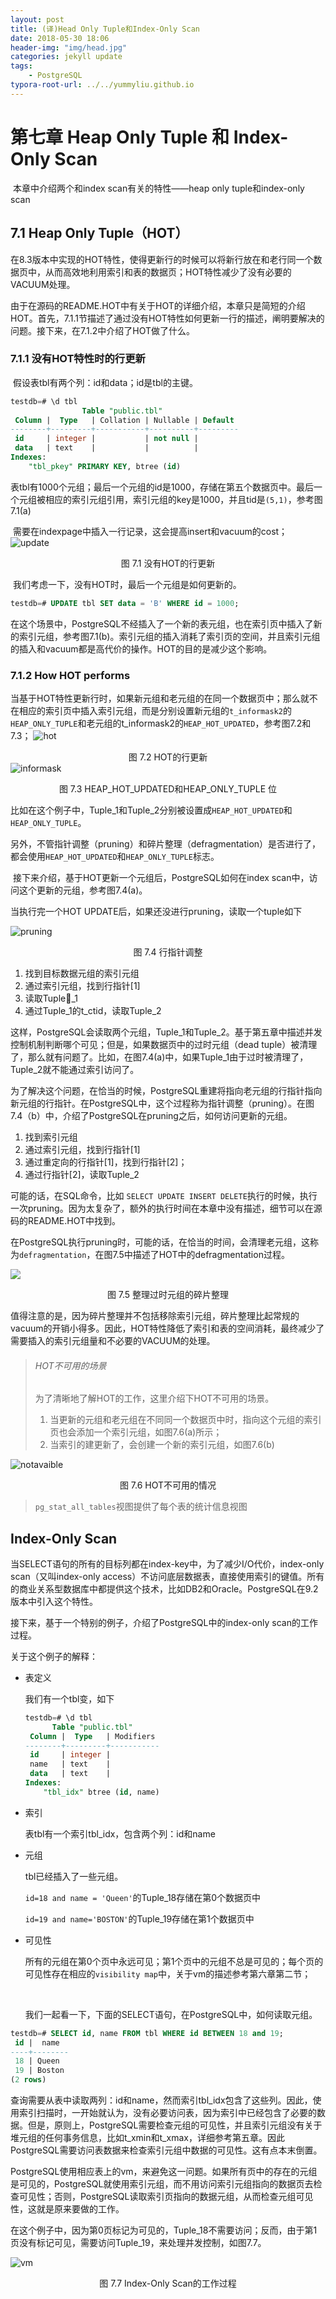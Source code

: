 ```yaml
---
layout: post
title: (译)Head Only Tuple和Index-Only Scan
date: 2018-05-30 18:06
header-img: "img/head.jpg"
categories: jekyll update
tags:
    - PostgreSQL
typora-root-url: ../../yummyliu.github.io
---
```


# 第七章 Heap Only Tuple 和 Index-Only Scan
​	本章中介绍两个和index scan有关的特性——heap only tuple和index-only scan

## 7.1 Heap Only Tuple（HOT）

​	在8.3版本中实现的HOT特性，使得更新行的时候可以将新行放在和老行同一个数据页中，从而高效地利用索引和表的数据页；HOT特性减少了没有必要的VACUUM处理。

​	由于在源码的README.HOT中有关于HOT的详细介绍，本章只是简短的介绍HOT。首先，7.1.1节描述了通过没有HOT特性如何更新一行的描述，阐明要解决的问题。接下来，在7.1.2中介绍了HOT做了什么。

### 7.1.1 没有HOT特性时的行更新

​	假设表tbl有两个列：id和data；id是tbl的主键。

```sql
testdb=# \d tbl
                Table "public.tbl"
 Column |  Type   | Collation | Nullable | Default
--------+---------+-----------+----------+---------
 id     | integer |           | not null |
 data   | text    |           |          |
Indexes:
    "tbl_pkey" PRIMARY KEY, btree (id)
```
​	表tbl有1000个元组；最后一个元组的id是1000，存储在第五个数据页中。最后一个元组被相应的索引元组引用，索引元组的key是1000，并且tid是`(5,1)`，参考图7.1(a)

​	需要在indexpage中插入一行记录，这会提高insert和vacuum的cost；
![update](/image/fig-7-01.png)

<center>图 7.1 没有HOT的行更新</center>

​	我们考虑一下，没有HOT时，最后一个元组是如何更新的。

```sql
testdb=# UPDATE tbl SET data = 'B' WHERE id = 1000;
```

​	在这个场景中，PostgreSQL不经插入了一个新的表元组，也在索引页中插入了新的索引元组，参考图7.1(b)。索引元组的插入消耗了索引页的空间，并且索引元组的插入和vacuum都是高代价的操作。HOT的目的是减少这个影响。

### 7.1.2 How HOT performs
​	当基于HOT特性更新行时，如果新元组和老元组的在同一个数据页中；那么就不在相应的索引页中插入索引元组，而是分别设置新元组的`t_informask2`的`HEAP_ONLY_TUPLE`和老元组的t_informask2的`HEAP_HOT_UPDATED`，参考图7.2和7.3；
![hot](/image/fig-7-02.png) <center>图 7.2 HOT的行更新</center>
![informask](/image/fig-7-03.png)

<center>图 7.3 HEAP_HOT_UPDATED和HEAP_ONLY_TUPLE 位</center>

​	比如在这个例子中，Tuple_1和Tuple_2分别被设置成`HEAP_HOT_UPDATED`和`HEAP_ONLY_TUPLE`。

​	另外，不管指针调整（pruning）和碎片整理（defragmentation）是否进行了，都会使用`HEAP_HOT_UPDATED`和`HEAP_ONLY_TUPLE`标志。

​	接下来介绍，基于HOT更新一个元组后，PostgreSQL如何在index scan中，访问这个更新的元组，参考图7.4(a)。

当执行完一个HOT UPDATE后，如果还没进行pruning，读取一个tuple如下

![pruning](/image/fig-7-04.png)

<center>图 7.4 行指针调整</center>

1. 找到目标数据元组的索引元组
2. 通过索引元组，找到行指针[1]
3. 读取Tuple_1
4. 通过Tuple_1的t_ctid，读取Tuple_2

​	这样，PostgreSQL会读取两个元组，Tuple_1和Tuple_2。基于第五章中描述并发控制机制判断哪个可见；但是，如果数据页中的过时元组（dead tuple）被清理了，那么就有问题了。比如，在图7.4(a)中，如果Tuple_1由于过时被清理了，Tuple_2就不能通过索引访问了。

​	为了解决这个问题，在恰当的时候，PostgreSQL重建将指向老元组的行指针指向新元组的行指针。在PostgreSQL中，这个过程称为指针调整（pruning）。在图7.4（b）中，介绍了PostgreSQL在pruning之后，如何访问更新的元组。

1. 找到索引元组
2. 通过索引元组，找到行指针[1]
3. 通过重定向的行指针[1]，找到行指针[2]；
4. 通过行指针[2]，读取Tuple_2

可能的话，在SQL命令，比如 `SELECT UPDATE INSERT DELETE`执行的时候，执行一次pruning。因为太复杂了，额外的执行时间在本章中没有描述，细节可以在源码的README.HOT中找到。

在PostgreSQL执行pruning时，可能的话，在恰当的时间，会清理老元组，这称为`defragmentation`，在图7.5中描述了HOT中的defragmentation过程。

![](/image/fig-7-05.png)

<center>图 7.5 整理过时元组的碎片整理</center>

值得注意的是，因为碎片整理并不包括移除索引元组，碎片整理比起常规的vacuum的开销小得多。因此，HOT特性降低了索引和表的空间消耗，最终减少了需要插入的索引元组量和不必要的VACUUM的处理。

> ###### HOT不可用的场景
>
> 为了清晰地了解HOT的工作，这里介绍下HOT不可用的场景。
>
> 1. 当更新的元组和老元组在不同同一个数据页中时，指向这个元组的索引页也会添加一个索引元组，如图7.6(a)所示；
> 2. 当索引的建更新了，会创建一个新的索引元组，如图7.6(b)

![notavaible](/image/fig-7-06.png)

<center>图 7.6 HOT不可用的情况</center>

> `pg_stat_all_tables`视图提供了每个表的统计信息视图

## Index-Only Scan

当SELECT语句的所有的目标列都在index-key中，为了减少I/O代价，index-only scan（又叫index-only access）不访问底层数据表，直接使用索引的键值。所有的商业关系型数据库中都提供这个技术，比如DB2和Oracle。PostgreSQL在9.2版本中引入这个特性。

接下来，基于一个特别的例子，介绍了PostgreSQL中的index-only scan的工作过程。

关于这个例子的解释：

+ 表定义

  我们有一个tbl变，如下

  ```sql
  testdb=# \d tbl
        Table "public.tbl"
   Column |  Type   | Modifiers 
  --------+---------+-----------
   id     | integer | 
   name   | text    | 
   data   | text    | 
  Indexes:
      "tbl_idx" btree (id, name)
  ```

+ 索引

  表tbl有一个索引tbl_idx，包含两个列：id和name

+ 元组

  tbl已经插入了一些元组。

  `id=18 and name = 'Queen'`的Tuple_18存储在第0个数据页中

  `id=19 and name='BOSTON'`的Tuple_19存储在第1个数据页中

+ 可见性

  所有的元组在第0个页中永远可见；第1个页中的元组不总是可见的；每个页的可见性存在相应的`visibility map`中，关于vm的描述参考第六章第二节；

  ​

  我们一起看一下，下面的SELECT语句，在PostgreSQL中，如何读取元组。

```sql
testdb=# SELECT id, name FROM tbl WHERE id BETWEEN 18 and 19;
 id |  name   
----+--------
 18 | Queen
 19 | Boston
(2 rows)
```

​	查询需要从表中读取两列：id和name，然而索引tbl_idx包含了这些列。因此，使用索引扫描时，一开始就认为，没有必要访问表，因为索引中已经包含了必要的数据。但是，原则上，PostgreSQL需要检查元组的可见性，并且索引元组没有关于堆元组的任何事务信息，比如t_xmin和t_xmax，详细参考第五章。因此PostgreSQL需要访问表数据来检查索引元组中数据的可见性。这有点本末倒置。

​	PostgreSQL使用相应表上的vm，来避免这一问题。如果所有页中的存在的元组是可见的，PostgreSQL就使用索引元组，而不用访问索引元组指向的数据页去检查可见性；否则，PostgreSQL读取索引页指向的数据元组，从而检查元组可见性，这就是原来要做的工作。

​	在这个例子中，因为第0页标记为可见的，Tuple_18不需要访问；反而，由于第1页没有标记可见，需要访问Tuple_19，来处理并发控制，如图7.7。

![vm](/image/fig-7-07.png)

<center>图 7.7 Index-Only Scan的工作过程</center>